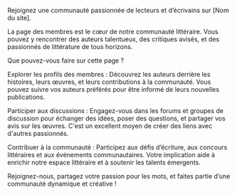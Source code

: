 Rejoignez une communauté passionnée de lecteurs et d’écrivains sur [Nom du site].

La page des membres est le cœur de notre communauté littéraire. Vous pouvez y rencontrer des auteurs talentueux, des critiques avisés, et des passionnés de littérature de tous horizons.

Que pouvez-vous faire sur cette page ?

Explorer les profils des membres : Découvrez les auteurs derrière les histoires, leurs œuvres, et leurs contributions à la communauté. Vous pouvez suivre vos auteurs préférés pour être informé de leurs nouvelles publications.

Participer aux discussions : Engagez-vous dans les forums et groupes de discussion pour échanger des idées, poser des questions, et partager vos avis sur les œuvres. C'est un excellent moyen de créer des liens avec d'autres passionnés.

Contribuer à la communauté : Participez aux défis d’écriture, aux concours littéraires et aux événements communautaires. Votre implication aide à enrichir notre espace littéraire et à soutenir les talents émergents.

Rejoignez-nous, partagez votre passion pour les mots, et faites partie d’une communauté dynamique et créative !
